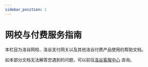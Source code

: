 ```yaml
---
sidebar_position: 1
---
```


# 网校与付费服务指南

本栏目为洛谷网校、洛谷支付网关以及其他洛谷付费产品使用的帮助文档。

如本部分文档无法解答您遇到的问题，可以前往[洛谷客服中心](https://class.luogu.com.cn/service) 咨询。
